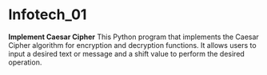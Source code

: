 # Infotech_01
**Implement Caesar Cipher**
 This Python program that implements the Caesar Cipher algorithm for encryption and decryption functions. It allows users to input a desired text or message and a shift value to perform the desired operation.
